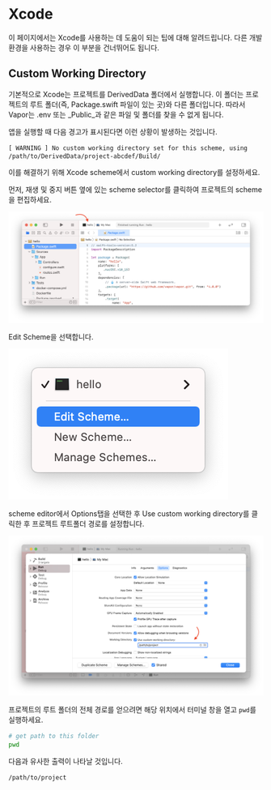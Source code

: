 # Xcode

이 페이지에서는 Xcode를 사용하는 데 도움이 되는 팁에 대해 알려드립니다. 다른 개발 환경을 사용하는 경우 이 부분을 건너뛰어도 됩니다.

## Custom Working Directory

기본적으로 Xcode는 프로젝트를 DerivedData 폴더에서 실행합니다. 이 폴더는 프로젝트의 루트 폴더(즉, Package.swift 파일이 있는 곳)와 다른 폴더입니다. 따라서 Vapor는 .env 또는 _Public_과 같은 파일 및 폴더를 찾을 수 없게 됩니다.

앱을 실행할 때 다음 경고가 표시된다면 이런 상황이 발생하는 것입니다.

```fish
[ WARNING ] No custom working directory set for this scheme, using /path/to/DerivedData/project-abcdef/Build/
```

이를 해결하기 위해 Xcode scheme에서 custom working directory를 설정하세요.

먼저, 재생 및 중지 버튼 옆에 있는 scheme selector를 클릭하여 프로젝트의 scheme을 편집하세요.

![Xcode Scheme Area](../images/xcode-scheme-area.png)

Edit Scheme을 선택합니다.

![Xcode Scheme Menu](../images/xcode-scheme-menu.png)

scheme editor에서 Options탭을 선택한 후 Use custom working directory를 클릭한 후 프로젝트 루트폴더 경로를 설정합니다.

![Xcode Scheme Options](../images/xcode-scheme-options.png)

프로젝트의 루트 폴더의 전체 경로를 얻으려면 해당 위치에서 터미널 창을 열고 `pwd`를 실행하세요.

```sh
# get path to this folder
pwd
```

다음과 유사한 출력이 나타날 것입니다.

```
/path/to/project
```
